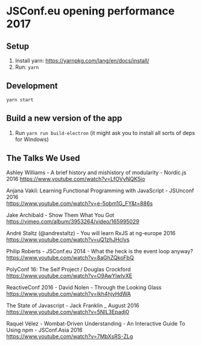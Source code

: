 # JSConf.eu opening performance 2017

## Setup

1. Install yarn: <https://yarnpkg.com/lang/en/docs/install/>
1. Run: `yarn`

## Development

`yarn start`

## Build a new version of the app

1. Run `yarn run build-electron` (it might ask you to install all sorts of deps for Windows)

## The Talks We Used

Ashley Williams - A brief history and mishistory of modularity - Nordic.js 2016
https://www.youtube.com/watch?v=LfOVyNQK5io

Anjana Vakil: Learning Functional Programming with JavaScript - JSUnconf 2016  
https://www.youtube.com/watch?v=e-5obm1G_FY&t=886s

Jake Archibald - Show Them What You Got  
https://vimeo.com/album/3953264/video/165995029

André Staltz (@andrestaltz) - You will learn RxJS at ng-europe 2016  
https://www.youtube.com/watch?v=uQ1zhJHclvs

Philip Roberts - JSConf.eu 2014 - What the heck is the event loop anyway?  
https://www.youtube.com/watch?v=8aGhZQkoFbQ

PolyConf 16: The Seif Project / Douglas Crockford  
https://www.youtube.com/watch?v=O9AwYiwIvXE

ReactiveConf 2016 - David Nolen - Through the Looking Glass  
https://www.youtube.com/watch?v=lkh4hjyHdWA

The State of Javascript - Jack Franklin _ August 2016  
https://www.youtube.com/watch?v=5NIL3Epadj0

Raquel Vélez - Wombat-Driven Understanding - An Interactive Guide To Using npm - JSConf.Asia 2016  
https://www.youtube.com/watch?v=7MbXsRS-ZLg
